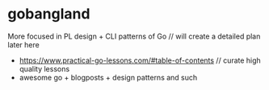 # gobangland
More focused in PL design + CLI patterns of Go // will create a detailed plan later here

- https://www.practical-go-lessons.com/#table-of-contents // curate high quality lessons
- awesome go + blogposts + design patterns and such

